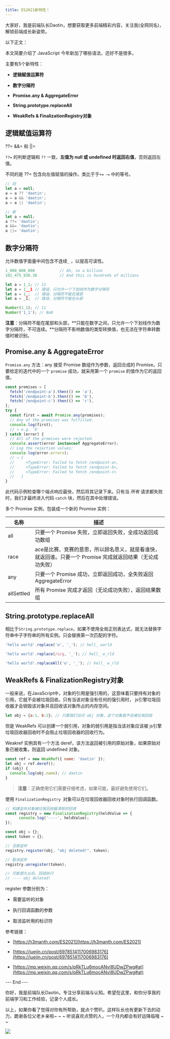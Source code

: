```yaml
---
title: ES2021新特性！
---
```


大家好，我是前端队长Daotin，想要获取更多前端精彩内容，关注我(全网同名)，解锁前端成长新姿势。

以下正文：

本文简要介绍了 JavaScript 今年新加了哪些语法，还好不是很多。



主要有5个新特性：

- **逻辑赋值运算符**

- **数字分隔符**

- **Promise.any & AggregateError**

- **String.prototype.replaceAll**

- **WeakRefs & FinalizationRegistry对象**



## 逻辑赋值运算符

??=  &&= 和 ||=

`??=` 的判断逻辑和 `??` 一致，**左值为 null 或 undefined 时返回右值**，否则返回左值。

不同的是 ??= 包含向左值赋值的操作。类比于于`+=` `-=` 中的等号。

```JavaScript
// 旧
let a = null;
a = a ?? 'daotin';
a = a && 'daotin';
a = a || 'daotin';

// 新
let a = null;
a ??= 'daotin';
a &&= 'daotin';
a ||= 'daotin'; 
```



## 数字分隔符



允许数值字面量中间包含不连续`_` ，以提高可读性。



```JavaScript
1_000_000_000           // Ah, so a billion
101_475_938.38          // And this is hundreds of millions

let a = 1_1; // 11
let a = 1__1 // 错误，只允许一个下划线作为数字分隔符
let a = 1_;  // 错误，分隔符不能在尾部 
let a = _1;  // 错误，分隔符不能在头部 

Number(1_1); // 11
Number('1_1'); // NaN
```



**注意**：分隔符不能在尾部和头部，**只能在数字之间，只允许一个下划线作为数字分隔符，不可连续。**分隔符不影响数值的类型转换值，也无法在字符串转数值时被识别。



## Promise.any & AggregateError



`Promise.any` 方法：any 接受 Promise 数组作为参数，返回合成的 Promise。只要给定的迭代中的一个 `promise` 成功，就采用第一个 `promise` 的值作为它的返回值，



```JavaScript
const promises = [
  fetch('/endpoint-a').then(() => 'a'),
  fetch('/endpoint-b').then(() => 'b'),
  fetch('/endpoint-c').then(() => 'c'),
];
try {
  const first = await Promise.any(promises);
  // Any of the promises was fulfilled.
  console.log(first);
  // → e.g. 'b'
} catch (error) {
  // All of the promises were rejected.
  console.assert(error instanceof AggregateError);
  // Log the rejection values:
  console.log(error.errors);
  // → [
  //     <TypeError: Failed to fetch /endpoint-a>,
  //     <TypeError: Failed to fetch /endpoint-b>,
  //     <TypeError: Failed to fetch /endpoint-c>
  //   ]
}
```

此代码示例检查哪个端点响应最快，然后将其记录下来。只有当 *所有* 请求都失败时，我们才最终进入代码 `catch` 块，然后在其中处理错误。



多个 Promise 实例，包装成一个新的 Promise 实例：

|名称|描述|
|-|-|
|all|只要一个 Promise 失败，立即返回失败，全成功返回成功数组|
|race|ace是比赛、竞赛的意思，所以顾名思义，就是看谁快，就返回谁。只要一个 Promise 完成就返回结果（无论成功失败）|
|any|只要一个 Promise 成功，立即返回成功，全失败返回 AggregateError|
|allSettled|所有 Promise 完成才返回（无论成功失败），返回结果数组|






## String.prototype.replaceAll

相比于`String.prototype.replace`，如果不使用全局正则表达式，就无法替换字符串中子字符串的所有实例。只会替换第一次匹配的字符。

```JavaScript
'hello world'.replace('o', '_'); // hell_ world

'hello world'.replace(/o/g, '_'); // hell_ w_rld

'hello world'.replaceAll('o', '_'); // hell_ w_rld
```







## WeakRefs & FinalizationRegistry对象

一般来说，在JavaScript中，对象的引用是强引用的，这意味着只要持有对象的引用，它就不会被垃圾回收。只有当该对象没有任何的强引用时， js引擎垃圾回收器才会销毁该对象并且回收该对象所占的内存空间。



```JavaScript
let obj = {a:1, b:2}; // 只要我们访问 obj 对象，这个对象就不会被垃圾回收
```



但是 WeakRefs 可以创建一个弱引用，对象的弱引用是指当该对象应该被 js引擎垃圾回收器回收时不会阻止垃圾回收器的回收行为。



Weakref 实例具有一个方法 deref，该方法返回被引用的原始对象，如果原始对象已被收集，则返回 undefined 对象。



```JavaScript
const ref = new WeakRef({ name: 'daotin' });
let obj = ref.deref();
if (obj) {
  console.log(obj.name); // daotin
} 
```



> **注意**：正确使用它们需要仔细考虑，如果可能，最好避免使用它们。



使用 `FinalizationRegistry `对象可以在垃圾回收器回收对象时执行回调函数。



```JavaScript
// 构建监听对象被垃圾回收器清除的回调
const registry = new FinalizationRegistry(heldValue => {
      console.log('----', heldValue);
});

const obj = {};
const token = {};

// 注册监听
registry.register(obj, "obj deleted!", token);

// 取消监听
registry.unregister(token);

// 可能很久以后，回调执行
// ---- obj deleted!

```



register 参数分别为：

- 需要监听的对象

- 执行回调函数的参数

- 取消监听用的标识符





参考链接：

- [https://h3manth.com/ES2021](https://h3manth.com/ES2021)

- [https://juejin.cn/post/6978514117006983176](https://juejin.cn/post/6978514117006983176)

- [https://mp.weixin.qq.com/s/pRkTLu6mocANvl8UDwZPwg#at](https://mp.weixin.qq.com/s/pRkTLu6mocANvl8UDwZPwg#at)


--- End ---

你好，我是前端队长Daotin，专注分享前端与认知。希望在这里，和你分享我的前端学习和工作经验，记录个人成长。

以上，如果你看了觉得对你有所帮助，就点个赞叭，这样队长也有更新下去的动力，跪谢各位父老乡亲啦~ ~ ~ 听说喜欢点赞的人，一个月内都会有好运降临哦 ~ ~

![](https://gitee.com/daotin/img/raw/master/gzh.png)
